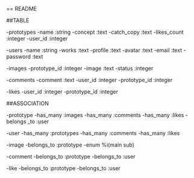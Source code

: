 == README

##TABLE

-prototypes
    -name           :string
    -concept        :text
    -catch_copy     :text
    -likes_count    :integer
    -user_id        :integer

-users
    -name       :string
    -works      :text
    -profile    :text
    -avatar     :text
    -email      :text
    -password   :text

-images
    -prototype_id   :integer
    -image          :text
    -status         :integer

-comments
    -comment        :text
    -user_id        :integer
    -prototype_id   :integer

-likes
    -user_id            :integer
    -prototype_id       :integer


##ASSOCIATION

-prototype
    -has_many      :images
    -has_many      :comments
    -has_many      :likes
    -belongs _to   :user

-user
    -has_many   :prototypes
    -has_many   :comments
    -has_many   :likes

-image
    -belongs_to     :prototype
    -enum %i(main sub)

-comment
    -belongs_to     :prototype
    -belongs_to     :user

-like
    -belongs_to     :prototype
    -belongs_to     :user
